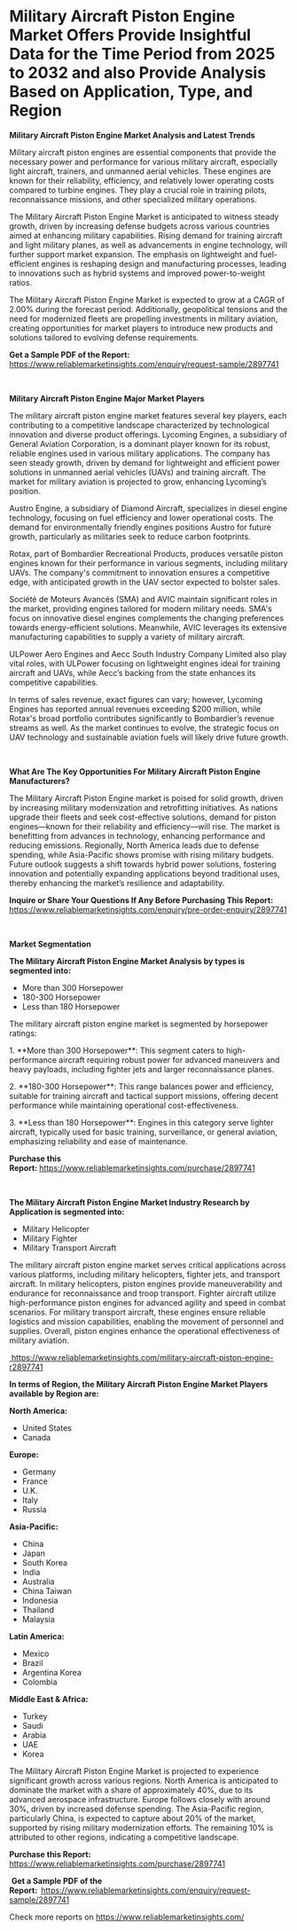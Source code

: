 <p><h1>Military Aircraft Piston Engine Market Offers Provide Insightful Data for the Time Period from 2025 to 2032 and also Provide Analysis Based on Application, Type, and Region</h1></p><p><strong>Military Aircraft Piston Engine Market Analysis and Latest Trends</strong></p>
<p><p>Military aircraft piston engines are essential components that provide the necessary power and performance for various military aircraft, especially light aircraft, trainers, and unmanned aerial vehicles. These engines are known for their reliability, efficiency, and relatively lower operating costs compared to turbine engines. They play a crucial role in training pilots, reconnaissance missions, and other specialized military operations.</p><p>The Military Aircraft Piston Engine Market is anticipated to witness steady growth, driven by increasing defense budgets across various countries aimed at enhancing military capabilities. Rising demand for training aircraft and light military planes, as well as advancements in engine technology, will further support market expansion. The emphasis on lightweight and fuel-efficient engines is reshaping design and manufacturing processes, leading to innovations such as hybrid systems and improved power-to-weight ratios.</p><p>The Military Aircraft Piston Engine Market is expected to grow at a CAGR of 2.00% during the forecast period. Additionally, geopolitical tensions and the need for modernized fleets are propelling investments in military aviation, creating opportunities for market players to introduce new products and solutions tailored to evolving defense requirements.</p></p>
<p><strong>Get a Sample PDF of the Report:&nbsp;</strong> <a href="https://www.reliablemarketinsights.com/enquiry/request-sample/2897741?utm_campaign=3321&utm_medium=2&utm_source=Github&utm_content=ia&utm_term=15032025&utm_id=military-aircraft-piston-engine">https://www.reliablemarketinsights.com/enquiry/request-sample/2897741</a></p>
<p>&nbsp;</p>
<p><strong>Military Aircraft Piston Engine Major Market Players</strong></p>
<p><p>The military aircraft piston engine market features several key players, each contributing to a competitive landscape characterized by technological innovation and diverse product offerings. Lycoming Engines, a subsidiary of General Aviation Corporation, is a dominant player known for its robust, reliable engines used in various military applications. The company has seen steady growth, driven by demand for lightweight and efficient power solutions in unmanned aerial vehicles (UAVs) and training aircraft. The market for military aviation is projected to grow, enhancing Lycoming’s position.</p><p>Austro Engine, a subsidiary of Diamond Aircraft, specializes in diesel engine technology, focusing on fuel efficiency and lower operational costs. The demand for environmentally friendly engines positions Austro for future growth, particularly as militaries seek to reduce carbon footprints.</p><p>Rotax, part of Bombardier Recreational Products, produces versatile piston engines known for their performance in various segments, including military UAVs. The company's commitment to innovation ensures a competitive edge, with anticipated growth in the UAV sector expected to bolster sales.</p><p>Société de Moteurs Avancés (SMA) and AVIC maintain significant roles in the market, providing engines tailored for modern military needs. SMA's focus on innovative diesel engines complements the changing preferences towards energy-efficient solutions. Meanwhile, AVIC leverages its extensive manufacturing capabilities to supply a variety of military aircraft.</p><p>ULPower Aero Engines and Aecc South Industry Company Limited also play vital roles, with ULPower focusing on lightweight engines ideal for training aircraft and UAVs, while Aecc’s backing from the state enhances its competitive capabilities.</p><p>In terms of sales revenue, exact figures can vary; however, Lycoming Engines has reported annual revenues exceeding $200 million, while Rotax's broad portfolio contributes significantly to Bombardier’s revenue streams as well. As the market continues to evolve, the strategic focus on UAV technology and sustainable aviation fuels will likely drive future growth.</p></p>
<p>&nbsp;</p>
<p><strong>What Are The Key Opportunities For Military Aircraft Piston Engine Manufacturers?</strong></p>
<p><p>The Military Aircraft Piston Engine market is poised for solid growth, driven by increasing military modernization and retrofitting initiatives. As nations upgrade their fleets and seek cost-effective solutions, demand for piston engines—known for their reliability and efficiency—will rise. The market is benefitting from advances in technology, enhancing performance and reducing emissions. Regionally, North America leads due to defense spending, while Asia-Pacific shows promise with rising military budgets. Future outlook suggests a shift towards hybrid power solutions, fostering innovation and potentially expanding applications beyond traditional uses, thereby enhancing the market’s resilience and adaptability.</p></p>
<p><strong>Inquire or Share Your Questions If Any Before Purchasing This Report:</strong> <a href="https://www.reliablemarketinsights.com/enquiry/pre-order-enquiry/2897741?utm_campaign=3321&utm_medium=2&utm_source=Github&utm_content=ia&utm_term=15032025&utm_id=military-aircraft-piston-engine">https://www.reliablemarketinsights.com/enquiry/pre-order-enquiry/2897741</a></p>
<p>&nbsp;</p>
<p><strong>Market Segmentation</strong></p>
<p><strong>The Military Aircraft Piston Engine Market Analysis by types is segmented into:</strong></p>
<p><ul><li>More than 300 Horsepower</li><li>180-300 Horsepower</li><li>Less than 180 Horsepower</li></ul></p>
<p><p>The military aircraft piston engine market is segmented by horsepower ratings: </p><p>1. **More than 300 Horsepower**: This segment caters to high-performance aircraft requiring robust power for advanced maneuvers and heavy payloads, including fighter jets and larger reconnaissance planes. </p><p>2. **180-300 Horsepower**: This range balances power and efficiency, suitable for training aircraft and tactical support missions, offering decent performance while maintaining operational cost-effectiveness. </p><p>3. **Less than 180 Horsepower**: Engines in this category serve lighter aircraft, typically used for basic training, surveillance, or general aviation, emphasizing reliability and ease of maintenance.</p></p>
<p><strong>Purchase this Report:&nbsp;</strong><a href="https://www.reliablemarketinsights.com/purchase/2897741?utm_campaign=3321&utm_medium=2&utm_source=Github&utm_content=ia&utm_term=15032025&utm_id=military-aircraft-piston-engine">https://www.reliablemarketinsights.com/purchase/2897741</a></p>
<p>&nbsp;</p>
<p><strong>The Military Aircraft Piston Engine Market Industry Research by Application is segmented into:</strong></p>
<p><ul><li>Military Helicopter</li><li>Military Fighter</li><li>Military Transport Aircraft</li></ul></p>
<p><p>The military aircraft piston engine market serves critical applications across various platforms, including military helicopters, fighter jets, and transport aircraft. In military helicopters, piston engines provide maneuverability and endurance for reconnaissance and troop transport. Fighter aircraft utilize high-performance piston engines for advanced agility and speed in combat scenarios. For military transport aircraft, these engines ensure reliable logistics and mission capabilities, enabling the movement of personnel and supplies. Overall, piston engines enhance the operational effectiveness of military aviation.</p></p>
<p><a href="https://www.reliablemarketinsights.com/military-aircraft-piston-engine-r2897741?utm_campaign=3321&utm_medium=2&utm_source=Github&utm_content=ia&utm_term=15032025&utm_id=military-aircraft-piston-engine">&nbsp;https://www.reliablemarketinsights.com/military-aircraft-piston-engine-r2897741</a></p>
<p><strong>In terms of Region, the Military Aircraft Piston Engine Market Players available by Region are:</strong></p>
<p>
    <p> <strong> North America: </strong>
        <ul>
            <li>United States</li>
            <li>Canada</li>
        </ul>
        </p> 
    <p> <strong> Europe: </strong>
        <ul>
            <li>Germany</li>
            <li>France</li>
            <li>U.K.</li>
            <li>Italy</li>
            <li>Russia</li>
        </ul>
        </p> 
    <p> <strong> Asia-Pacific: </strong>
        <ul>
            <li>China</li>
            <li>Japan</li>
            <li>South Korea</li>
            <li>India</li>
            <li>Australia</li>
            <li>China Taiwan</li>
            <li>Indonesia</li>
            <li>Thailand</li>
            <li>Malaysia</li>
        </ul>
        </p> 
    <p> <strong> Latin America: </strong>
        <ul>
            <li>Mexico</li>
            <li>Brazil</li>
            <li>Argentina Korea</li>
            <li>Colombia</li>
        </ul>
        </p> 
    <p> <strong> Middle East & Africa: </strong>
        <ul>
            <li>Turkey</li>
            <li>Saudi</li>
            <li>Arabia</li>
            <li>UAE</li>
            <li>Korea</li>
        </ul>
    </p>
    </p>
<p><p>The Military Aircraft Piston Engine Market is projected to experience significant growth across various regions. North America is anticipated to dominate the market with a share of approximately 40%, due to its advanced aerospace infrastructure. Europe follows closely with around 30%, driven by increased defense spending. The Asia-Pacific region, particularly China, is expected to capture about 20% of the market, supported by rising military modernization efforts. The remaining 10% is attributed to other regions, indicating a competitive landscape.</p></p>
<p><strong>Purchase this Report: </strong><a href="https://www.reliablemarketinsights.com/purchase/2897741?utm_campaign=3321&utm_medium=2&utm_source=Github&utm_content=ia&utm_term=15032025&utm_id=military-aircraft-piston-engine">https://www.reliablemarketinsights.com/purchase/2897741</a></p>
<p>&nbsp;<strong>Get a Sample PDF of the Report:&nbsp;&nbsp;</strong><a href="https://www.reliablemarketinsights.com/enquiry/request-sample/2897741?utm_campaign=3321&utm_medium=2&utm_source=Github&utm_content=ia&utm_term=15032025&utm_id=military-aircraft-piston-engine">https://www.reliablemarketinsights.com/enquiry/request-sample/2897741</a></p>
<p><strong></strong></p>
<p>Check more reports on <a href="https://www.reliablemarketinsights.com/?utm_campaign=3321&utm_medium=2&utm_source=Github&utm_content=ia&utm_term=15032025&utm_id=military-aircraft-piston-engine">https://www.reliablemarketinsights.com/</a></p>